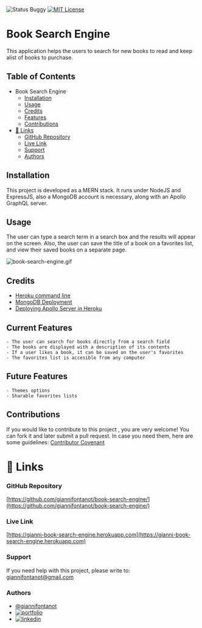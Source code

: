 
![Status Buggy](https://img.shields.io/badge/Status-Buggy-red)
[![MIT License](https://img.shields.io/badge/License-MIT%20License-brightgreen)](https://github.com/tterb/atomic-design-ui/blob/master/LICENSEs)
# Book Search Engine
This application helps the users to search for new books to read and keep alist of books to purchase.
## Table of Contents
- Book Search Engine
	* [Installation](#installation)
	* [Usage](#usage)
	* [Credits](#credits)
	* [Features](#features)
	* [Contributions](#contributions)
- [🔗 Links](#---links)
	+ [GitHub Repository](#github-repository)
	+ [Live Link](#live-link)
	+ [Support](#support)
	+ [Authors](#authors)
## Installation
This project is developed as a MERN stack. It runs under NodeJS and ExpressJS, also a MongoDB account is necessary, along with an Apollo GraphQL server. 
## Usage
The user can type a search term in a search box and the results will appear on the screen. Also, the user can save the title of a book on a favorites list, and view their saved books on a separate page.  

![book-search-engine.gif](book-search-engine.gif)
## Credits
 - [Heroku command line](https://devcenter.heroku.com/categories/command-line)
 - [MongoDB Deployment](https://docs.atlas.mongodb.com/tutorial/deploy-free-tier-cluster/)
 - [Deploying Apollo Server in Heroku](https://www.apollographql.com/docs/apollo-server/deployment/heroku/)

## Current Features
````````````````````````
- The user can search for books directly from a search field
- The books are displayed with a description of its contents
- If a user likes a book, it can be saved on the user's favorites
- The favorites list is accesible from any computer
````````````````````````
## Future Features
````````````````````````
- Themes options
- Sharable favorites lists
````````````````````````
## Contributions
If you would like to contribute to this project , you are very welcome! You can fork it and later submit a pull request. 
In case you need them, here are some guidelines: [Contributor Covenant](https://www.contributor-covenant.org/)
# 🔗 Links
### GitHub Repository
[https://github.com/giannifontanot/book-search-engine/](https://github.com/giannifontanot/book-search-engine/)
### Live Link
[https://gianni-book-search-engine.herokuapp.com](https://gianni-book-search-engine.herokuapp.com)
### Support
If you need help with this project, please write to: [giannifontanot@gmail.com](https://mailto:giannifontanot@gmail.com)
### Authors
 - [@giannifontanot](https://www.github.com/giannifontanot)
 - [![portfolio](https://img.shields.io/badge/my_portfolio-000?style=for-the-badge&logo=ko-fi&logoColor=white)](https://giannifontanot.github.io/portfolio/)
 - [![linkedin](https://img.shields.io/badge/linkedin-0A66C2?style=for-the-badge&logo=linkedin&logoColor=white)](https://www.linkedin.com/in/gianni-fontanot/)